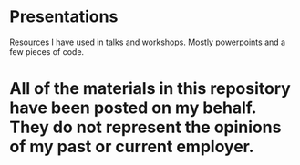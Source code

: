# Presentations
Resources I have used in talks and workshops. Mostly powerpoints and a few pieces of code.

# All of the materials in this repository have been posted on my behalf. They do not represent the opinions of my past or current employer.
